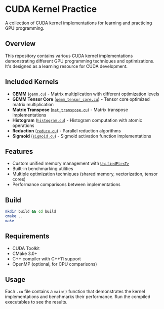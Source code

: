 # CUDA Kernel Practice

A collection of CUDA kernel implementations for learning and practicing GPU programming.

## Overview

This repository contains various CUDA kernel implementations demonstrating different GPU programming techniques and optimizations. It's designed as a learning resource for CUDA development.

## Included Kernels

- **GEMM** ([`gemm.cu`](gemm.cu)) - Matrix multiplication with different optimization levels
- **GEMM Tensor Core** ([`gemm_tensor_core.cu`](gemm_tensor_core.cu)) - Tensor core optimized matrix multiplication
- **Matrix Transpose** ([`mat_transpose.cu`](mat_transpose.cu)) - Matrix transpose implementations
- **Histogram** ([`histogram.cu`](histogram.cu)) - Histogram computation with atomic operations
- **Reduction** ([`reduce.cu`](reduce.cu)) - Parallel reduction algorithms
- **Sigmoid** ([`sigmoid.cu`](sigmoid.cu)) - Sigmoid activation function implementations

## Features

- Custom unified memory management with [`UnifiedPtr<T>`](utils.hpp:45)
- Built-in benchmarking utilities
- Multiple optimization techniques (shared memory, vectorization, tensor cores)
- Performance comparisons between implementations

## Build

```bash
mkdir build && cd build
cmake ..
make
```

## Requirements

- CUDA Toolkit
- CMake 3.0+
- C++ compiler with C++11 support
- OpenMP (optional, for CPU comparisons)

## Usage

Each `.cu` file contains a `main()` function that demonstrates the kernel implementations and benchmarks their performance. Run the compiled executables to see the results.